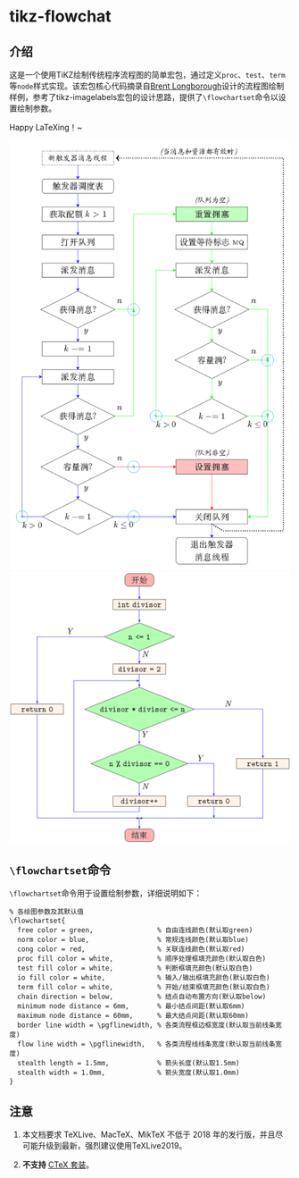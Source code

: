 # tikz-flowchat

## 介绍
这是一个使用TiKZ绘制传统程序流程图的简单宏包，通过定义`proc`、`test`、`term`等`node`样式实现。该宏包核心代码摘录自[Brent Longborough](http://www.texample.net/tikz/examples/author/brent-longborough/)设计的流程图绘制样例，参考了tikz-imagelabels宏包的设计思路，提供了`\flowchartset`命令以设置绘制参数。

Happy LaTeXing！~

![](./screenshot/flowchart01.png)
![](./screenshot/flowchart02.png)

## `\flowchartset`命令
`\flowchartset`命令用于设置绘制参数，详细说明如下：

```
% 各绘图参数及其默认值
\flowchartset{
  free color = green,                % 自由连线颜色(默认取green)
  norm color = blue,                 % 常规连线颜色(默认取blue)
  cong color = red,                  % 关联连线颜色(默认取red)
  proc fill color = white,           % 顺序处理框填充颜色(默认取白色)
  test fill color = white,           % 判断框填充颜色(默认取白色)
  io fill color = white,             % 输入/输出框填充颜色(默认取白色)
  term fill color = white,           % 开始/结束框填充颜色(默认取白色)
  chain direction = below,           % 结点自动布置方向(默认取below)
  minimum node distance = 6mm,       % 最小结点间距(默认取6mm)
  maximum node distance = 60mm,      % 最大结点间距(默认取60mm)
  border line width = \pgflinewidth, % 各类流程框边框宽度(默认取当前线条宽度)
  flow line width = \pgflinewidth,   % 各类流程线线条宽度(默认取当前线条宽度)
  stealth length = 1.5mm,            % 箭头长度(默认取1.5mm)
  stealth width = 1.0mm,             % 箭头宽度(默认取1.0mm)
}

```

## 注意

1. 本文档要求 TeXLive、MacTeX、MikTeX 不低于 2018 年的发行版，并且尽可能升级到最新，强烈建议使用TeXLive2019。

2. **不支持** [CTeX 套装](http://www.ctex.org/CTeXDownload)。
